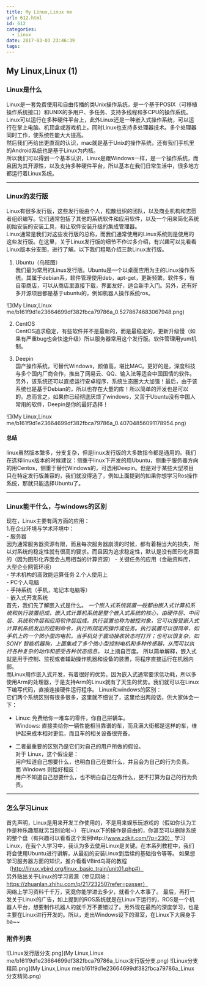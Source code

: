 ```yaml
---
title: My Linux,Linux me
url: 612.html
id: 612
categories:
  - Linux
date: 2017-03-03 23:46:39
tags:
---
```


My Linux,Linux (1)
------------------

### Linux是什么

Linux是一套免费使用和自由传播的类Unix操作系统，是一个基于POSIX（可移植操作系统接口）和UNIX的多用户、多任务、支持多线程和多CPU的操作系统。  
Linux可以运行在多种硬件平台上，此外Linux还是一种嵌入式操作系统，可以运行在掌上电脑、机顶盒或游戏机上。同时Linux也支持多处理器技术。多个处理器同时工作，使系统性能大大提高。  
然后我们再给出更直观的认识，mac就是基于Unix的操作系统，还有我们手机里的Android系统也是基于Linux为内核。  
所以我们可以得到一个基本认识，Linux是跟Windows一样，是一个操作系统，而且因为其开源性，以及支持多种硬件平台，所以基本在我们日常生活中，很多地方都运行着Linux系统。

* * *

### Linux的发行版

Linux有很多发行版，这些发行版由个人，松散组织的团队，以及商业机构和志愿者组织编写。它们通常包括了其他的系统软件和应用软件，以及一个用来简化系统初始安装的安装工具，和让软件安装升级的集成管理器。  
Linux通常是我们对这些发行版的总称，而我们通常使用的Linux系统则是使用的这些发行版。在这里，关于Linux发行版的细节不作过多介绍，有兴趣可以先看看Linux版本分支图，进行了解。以下我们粗略介绍三款Linux发行版。

1.  Ubuntu（乌班图）  
    我们最为常用的Linux发行版。Ubuntu是一个以桌面应用为主的Linux操作系统。其属于debian系，软件管理使用deb，apt-get，更新频繁，软件多，有自带商店，可以从商店里直接下载，界面友好，适合新手入门。另外，还有好多开源项目都是基于ubuntu的，例如机器人操作系统ros。  

![](My Linux,Linux me/b161f9d1e23664699df382fbca79786a_0.5278674683067948.png)
    
2.  CentOS  
    CentOS追求稳定，有些软件并不是最新的，而是最稳定的，更新升级慢（如果有严重bug也会快速升级）所以服务器常用这个发行版。软件管理用yum机制。
    
3.  Deepin  
    国产操作系统，可替代Windows，颜值高，堪比MAC。更好的是，深度科技与多个国内厂商合作，推出了网易云、QQ、输入法等适合中国国情的软件。另外，该系统还可以直接运行安卓程序，系统生态圈大大加强！最后，由于该系统也是基于Debian的，所以也存在大量的库！所以简单的开发也是可以的。总而言之，如果你已经彻底厌烦了windows，又苦于Ubuntu没有中国人常用的软件，Deepin是你的最好选择！  

![](My Linux,Linux me/b161f9d1e23664699df382fbca79786a_0.40704856091178954.png)
    

#### 总结

linux虽然版本繁多，分支复杂，但是linux发行版的大多数指令都是通用的。我们在选择linux版本的时候建议：侧重于linux下开发的用Ubuntu，侧重于服务器方向的用Centos，侧重于替代Windows的，可选用Deepin。但是对于某些大型项目只在特定发行版兼容的，我们就没得选了，例如上面提到的如果你想学习Ros操作系统，那就只能选择Ubuntu了。

* * *

### Linux能干什么，与windows的区别

现在，Linux主要有两方面的应用：  
1.在企业环境与学术环境中：  
\- 服务器  
因为通常服务器资源有限，而且每次服务器崩溃的时候，都有着相当大的损失，所以对系统的稳定性就有很高的要求。而且因为追求稳定性，默认是没有图形化界面的（因为图形化界面会占用相当的计算资源） \- 关键任务的应用（金融资料库，大型企业网管环境）  
\- 学术机构的高效能运算任务 2.个人使用上  
\- PC个人电脑  
\- 手持系统（手机，笔记本电脑等）  
\- 嵌入式开发系统  
首先，我们先了解嵌入式是什么。 _一个嵌入式系统装置一般都由嵌入式计算机系统和执行装置组成，嵌入式计算机系统是整个嵌入式系统的核心，由硬件层、中间层、系统软件层和应用软件层组成。执行装置也称为被控对象，它可以接受嵌入式计算机系统发出的控制命令，执行所规定的操作或任务。执行装置可以很简单，如手机上的一个微小型的电机，当手机处于震动接收状态时打开；也可以很复杂，如SONY 智能机器狗，上面集成了多个微小型控制电机和多种传感器，从而可以执行各种复杂的动作和感受各种状态信息。_ 以上摘自百度。 所以简单解释，嵌入式就是用于控制、监视或者辅助操作机器和设备的装置，将程序直接运行在机器内部。  
而Linux用作嵌入式开发，有着很好的优势。因为嵌入式通常要求低功耗，所以多使用Arm的处理器，于是支持Arm的Linux就有了天生的优势。我们就可以在Linux下编写代码，直接连接硬件运行程序。 Linux和windows的区别：  
它们两个系统区别有很多很多，这里就不细说了，这里给出两段话，供大家体会一下：

*   Linux: 免费给你一堆车的零件，你自己拼辆车。  
    Windows: 直接卖给你一辆性能相当靠谱的车，而且满大街都是这样的车，维护起来成本相对更低，而且车的相关设备很完备。
    
*   二者最重要的区别乃是它们对自己的用户所做的假设。  
    对于 Linux，这个假设是：  
    用户知道自己想要什么，也明白自己在做什么，并且会为自己的行为负责。  
    而 Windows 则恰好相反：  
    用户不知道自己想要什么，也不明白自己在做什么，更不打算为自己的行为负责。
    

* * *

### 怎么学习Linux

首先声明，Linux是用来开发工作使用的，不是用来娱乐玩游戏的（假如你认为工作是种乐趣那就另当别论啦~） 在Linux下的操作是自由的，你甚至可以删除系统的整个盘（有兴趣可以看看这个案例http://www.zdkit.com/?p=230） 学习Linux，在我个人学习中，我认为多去使用Linux是关键。在本系列教程中，我们将会使用Ubuntu进行讲解，从最初的安装Linux到后续的基础指令等等。 如果想学习服务器方面的知识，推介看看VBird鸟哥的教程（http://linux.vbird.org/linux_basic_train/unit01.php#）  
另外贴出关于Linux的学习资源（参见网站： https://zhuanlan.zhihu.com/p/21723250?refer=passer）  
网络上学习资料千千万，究竟你能学进去多少，就看个人本事了。 最后，再打一发关于Linux的广告，如上提到的ROS系统就是在Linux下运行的，ROS是一个机器人平台，想要制作机器人的就千万不要错过了。另外现在最热的深度学习，也是主要在Linux进行开发的。所以，走出Windows设下的温室，在Linux下大展身手ba~~  
  
  

### 附件列表

![Linux发行版分支.png](My Linux,Linux me/b161f9d1e23664699df382fbca79786a_Linux发行版分支.png)
![Linux分支精简.png](My Linux,Linux me/b161f9d1e23664699df382fbca79786a_Linux分支精简.png)